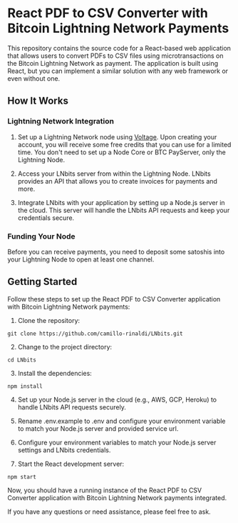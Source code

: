 # React PDF to CSV Converter with Bitcoin Lightning Network Payments

This repository contains the source code for a React-based web application that allows users to convert PDFs to CSV files using microtransactions on the Bitcoin Lightning Network as payment. The application is built using React, but you can implement a similar solution with any web framework or even without one.

## How It Works

### Lightning Network Integration

1. Set up a Lightning Network node using [Voltage](https://voltage.cloud). Upon creating your account, you will receive some free credits that you can use for a limited time. You don't need to set up a Node Core or BTC PayServer, only the Lightning Node.

2. Access your LNbits server from within the Lightning Node. LNbits provides an API that allows you to create invoices for payments and more.

3. Integrate LNbits with your application by setting up a Node.js server in the cloud. This server will handle the LNbits API requests and keep your credentials secure.

### Funding Your Node

Before you can receive payments, you need to deposit some satoshis into your Lightning Node to open at least one channel.

## Getting Started

Follow these steps to set up the React PDF to CSV Converter application with Bitcoin Lightning Network payments:

1. Clone the repository:

```
git clone https://github.com/camillo-rinaldi/LNbits.git
```

2. Change to the project directory:

```
cd LNbits
```

3. Install the dependencies:

```
npm install
```

4. Set up your Node.js server in the cloud (e.g., AWS, GCP, Heroku) to handle LNbits API requests securely.

5. Rename .env.example to .env and configure your environment variable to match your Node.js server and provided service url.

6. Configure your environment variables to match your Node.js server settings and LNbits credentials.

7. Start the React development server:

```
npm start
```

Now, you should have a running instance of the React PDF to CSV Converter application with Bitcoin Lightning Network payments integrated.

If you have any questions or need assistance, please feel free to ask.
